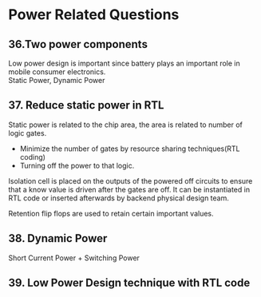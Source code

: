 # Power Related Questions  
## 36.Two power components
Low power design is important since battery plays an important role in mobile consumer electronics.  
Static Power, Dynamic Power

## 37. Reduce static power in RTL
Static power is related to the chip area, the area is related to number of logic gates.  
- Minimize the number of gates by resource sharing techniques(RTL coding)
- Turning off the power to that logic.

Isolation cell is placed on the outputs of the powered off circuits to ensure that a know value is driven after the gates are off. It can be instantiated in RTL code or inserted afterwards by backend  physical design team.  

Retention flip flops are used to retain certain important values.
## 38. Dynamic Power
Short Current Power + Switching Power

## 39. Low Power Design technique with RTL code
